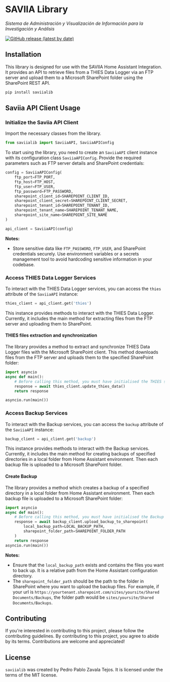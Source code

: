 # SAVIIA Library 
*Sistema de Administración y Visualización de Información para la Investigación y Análisis*

[![GitHub release (latest by date)](https://img.shields.io/github/v/release/pedrozavalat/saviia-lib?style=for-the-badge)](https://github.com/pedrozavalat/saviia-lib/releases)


## Installation
This library is designed for use with the SAVIIA Home Assistant Integration. It provides an API to retrieve files from a THIES Data Logger via an FTP server and upload them to a Microsoft SharePoint folder using the SharePoint REST API.

```bash
pip install saviialib
```

## Saviia API Client Usage

### Initialize the Saviia API Client
Import the necessary classes from the library.
```python
from saviialib import SaviiaAPI, SaviiaAPIConfig
```

To start using the library, you need to create an `SaviiaAPI` client instance with its configuration class `SaviiaAPIConfig`. Provide the required parameters such as FTP server details and SharePoint credentials:
```python
config = SaviiaAPIConfig(
    ftp_port=FTP_PORT,
    ftp_host=FTP_HOST,
    ftp_user=FTP_USER,
    ftp_password=FTP_PASSWORD,
    sharepoint_client_id=SHAREPOINT_CLIENT_ID,
    sharepoint_client_secret=SHAREPOINT_CLIENT_SECRET,
    sharepoint_tenant_id=SHAREPOINT_TENANT_ID,
    sharepoint_tenant_name=SHAREPOINT_TENANT_NAME,
    sharepoint_site_name=SHAREPOINT_SITE_NAME
)
```
```python
api_client = SaviiaAPI(config)
```
**Notes:** 
- Store sensitive data like `FTP_PASSWORD`, `FTP_USER`, and SharePoint credentials securely. Use environment variables or a secrets management tool to avoid hardcoding sensitive information in your codebase.

### Access THIES Data Logger Services
To interact with the THIES Data Logger services, you can access the `thies` attribute of the `SaviiaAPI` instance:
```python
thies_client = api_client.get('thies')
```
This instance provides methods to interact with the THIES Data Logger. Currently, it includes the main method for extracting files from the FTP server and uploading them to SharePoint.

#### THIES files extraction and synchronization
The library provides a method to extract and synchronize THIES Data Logger files with the Microsoft SharePoint client. This method downloads files from the FTP server and uploads them to the specified SharePoint folder:
```python 
import asyncio
async def main():
    # Before calling this method, you must have initialised the THIES service class ...
    response = await thies_client.update_thies_data()
    return response

asyncio.run(main())
```

### Access Backup Services
To interact with the Backup services, you can access the `backup` attribute of the `SaviiaAPI` instance:
```python
backup_client = api_client.get('backup')
```
This instance provides methods to interact with the Backup services. Currently, it includes the main method for creating backups of specified directories in a local folder from Home Assistant environment. Then each backup file is uploaded to a Microsoft SharePoint folder.

#### Create Backup
The library provides a method which creates a backup of a specified directory in a local folder from Home Assistant environment. Then each backup file is uploaded to a Microsoft SharePoint folder: 

```python
import asyncio
async def main():
    # Before calling this method, you must have initialised the Backup service class ...
    response = await backup_client.upload_backup_to_sharepoint(
        local_backup_path=LOCAL_BACKUP_PATH,
        sharepoint_folder_path=SHAREPOINT_FOLDER_PATH
    )
    return response
asyncio.run(main())
```
**Notes:**
- Ensure that the `local_backup_path` exists and contains the files you want to back up. It is a relative path from the Home Assistant configuration directory.
- The `sharepoint_folder_path` should be the path to the folder in SharePoint where you want to upload the backup files. For example, if your url is `https://yourtenant.sharepoint.com/sites/yoursite/Shared Documents/Backups`, the folder path would be `sites/yoursite/Shared Documents/Backups`.







## Contributing
If you're interested in contributing to this project, please follow the contributing guidelines. By contributing to this project, you agree to abide by its terms.
Contributions are welcome and appreciated!

## License

`saviialib` was created by Pedro Pablo Zavala Tejos. It is licensed under the terms of the MIT license.
